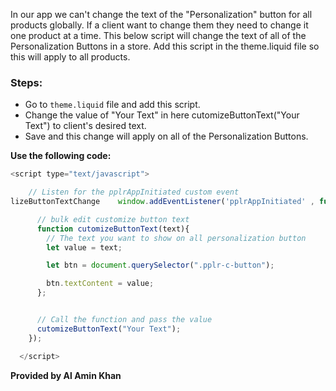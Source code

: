 In our app we can't change the text of the "Personalization" button for all products globally. If a client want to change them they need to change it one product at a time.
This below script will change the text of all of the Personalization Buttons in a store. Add this script in the theme.liquid file so this will apply to all products.

### Steps:

- Go to `theme.liquid` file and add this script.
- Change the value of "Your Text" in here cutomizeButtonText("Your Text") to client's desired text.
- Save and this change will apply on all of the Personalization Buttons.

**Use the following code:**

```js
<script type="text/javascript">

    // Listen for the pplrAppInitiated custom event
lizeButtonTextChange    window.addEventListener('pplrAppInitiated' , function(e) {

	  // bulk edit customize button text
	  function cutomizeButtonText(text){
		// The text you want to show on all personalization button
        let value = text;

        let btn = document.querySelector(".pplr-c-button");

        btn.textContent = value;
      };


      // Call the function and pass the value
      cutomizeButtonText("Your Text");
    });

  </script>
```

**Provided by Al Amin Khan**
